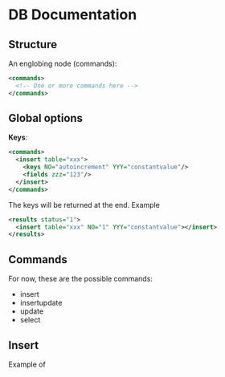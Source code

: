# DB Documentation

## Structure
An englobing node (commands):
```xml
<commands>
  <!-- One or more commands here -->
</commands>
```

## Global options
**Keys**:
```xml
<commands>
  <insert table="xxx">
    <keys NO="autoincrement" YYY="constantvalue"/>
    <fields zzz="123"/>
  </insert>
</commands>
```
The keys will be returned at the end. Example
```xml
<results status="1">
  <insert table="xxx" NO="1" YYY="constantvalue"></insert>
</results>
```

## Commands
For now, these are the possible commands:
* insert
* insertupdate
* update
* select

## Insert
Example of 
